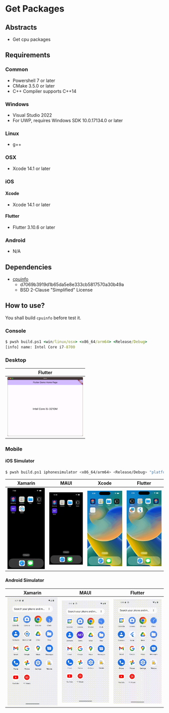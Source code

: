 # Get Packages

## Abstracts

* Get cpu packages

## Requirements

### Common

* Powershell 7 or later
* CMake 3.5.0 or later
* C++ Compiler supports C++14

### Windows

* Visual Studio 2022
* For UWP, requires Windows SDK 10.0.17134.0 or later

### Linux

* g++

### OSX

* Xcode 14.1 or later

### iOS

#### Xcode

* Xcode 14.1 or later

#### Flutter

* Flutter 3.10.6 or later

### Android

* N/A

## Dependencies

* [cpuinfo](https://github.com/pytorch/cpuinfo)
  * d7069b3919d1b65da5e8e333cb5817570a30b49a
  * BSD 2-Clause "Simplified" License

## How to use?

You shall build `cpuinfo` before test it.

### Console

````bat
$ pwsh build.ps1 <win/linux/osx> <x86_64/arm64> <Release/Debug>
[info] name: Intel Core i7-8700
````

### Desktop

|Flutter|
|---|
|<img src="./images/flutter-osx.png" width="240" />|

### Mobile

#### iOS Simulator

````sh
$ pwsh build.ps1 iphonesimulator <x86_64/arm64> <Release/Debug> "platform=iOS Simulator,name=iPhone 14 Pro,OS=16.1"
````

|Xamarin|MAUI|Xcode|Flutter|
|---|---|---|---|
|<img src="./images/xamarin-ios.gif" width="240" />|<img src="./images/maui-ios.gif" width="240" />|<img src="./images/xcode-ios.gif" width="240" />|<img src="./images/flutter-ios.gif" width="240" />|

#### Android Simulator

|Xamarin|MAUI|Flutter|
|---|---|---|
|<img src="./images/xamarin-android.gif" width="240" />|<img src="./images/maui-android.gif" width="240" />|<img src="./images/flutter-android.gif" width="240" />|